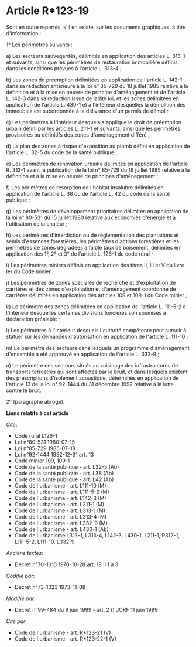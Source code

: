 # Article R*123-19

Sont en outre reportés, s'il en existe, sur les documents graphiques, à titre d'information :

1° Les périmètres suivants :

a) Les secteurs sauvegardés, délimités en application des articles L. 313-1 et suivants, ainsi que les périmètres de
restauration immobilière définis dans les conditions prévues à l'article L. 313-4 ;

b) Les zones de préemption délimitées en application de l'article L. 142-1 dans sa rédaction antérieure à la loi n° 85-729 du
18 juillet 1985 relative à la définition et à la mise en oeuvre de principe d'aménagement et de l'article L. 142-3 dans sa
rédaction issue de ladite loi, et les zones délimitées en application de l'article L. 430-1 e) à l'intérieur desquelles la
démolition des immeubles est subordonnée à la délivrance d'un permis de démolir.

c) Les périmètres à l'intérieur desquels s'applique le droit de préemption urbain défini par les articles L. 211-1 et
suivants, ainsi que les périmètres provisoires ou définitifs des zones d'aménagement différé ;

d) Le plan des zones à risque d'exposition au plomb défini en application de l'article L. 32-5 du code de la santé publique ;

e) Les périmètres de rénovation urbaine délimités en application de l'article R. 312-1 avant la publication de la loi n°
85-729 du 18 juillet 1985 relative à la définition et à la mise en oeuvre de principes d'aménagement ;

f) Les périmètres de résorption de l'habitat insalubre délimités en application de l'article L. 38 ou de l'article L. 42 du
code de la santé publique ;

g) Les périmètres de développement prioritaires délimités en application de la loi n° 80-531 du 15 juillet 1980 relative aux
économies d'énergie et à l'utilisation de la chaleur ;

h) Les périmètres d'interdiction ou de réglementation des plantations et semis d'essences forestières, les périmètres
d'actions forestières et les périmètres de zones dégradées à faible taux de boisement, délimités en application des 1°, 2° et
3° de l'article L. 126-1 du code rural ;

i) Les périmètres miniers définis en application des titres II, III et V du livre Ier du Code minier ;

j) Les périmètres de zones spéciales de recherche et d'exploitation de carrières et des zones d'exploitation et d'aménagement
coordonné de carrières délimités en application des articles 109 et 109-1 du Code minier ;

k) Le périmètre des zones délimitées en application de l'article L. 111-5-2 à l'intérieur desquelles certaines divisions
foncières son soumises à déclaration préalable ;

l) Les périmètres à l'intérieur desquels l'autorité compétente peut sursoir à statuer sur les demandes d'autorisation en
application de l'article L. 111-10 ;

m) Le périmètre des secteurs dans lesquels un programme d'aménagement d'ensemble a été approuvé en application de l'article
L. 332-9 ;

n) Le périmètre des secteurs situés au voisinage des infrastructures de transports terrestres qui sont affectés par le bruit,
et dans lesquels existent des prescriptions d'isolement acoustique, déterminés en application de l'article 13 de la loi n°
92-1444 du 31 décembre 1992 relative à la lutte contre le bruit.

2° (paragraphe abrogé).

**Liens relatifs à cet article**

_Cite_:

  - Code rural L126-1
  - Loi n°80-531 1980-07-15
  - Loi n°85-729 1985-07-18
  - Loi n°92-1444 1992-12-31 art. 13
  - Code minier 109, 109-1
  - Code de la santé publique - art. L32-5 (Ab)
  - Code de la santé publique - art. L38 (Ab)
  - Code de la santé publique - art. L42 (Ab)
  - Code de l'urbanisme - art. L111-10 (M)
  - Code de l'urbanisme - art. L111-5-2 (M)
  - Code de l'urbanisme - art. L142-3 (M)
  - Code de l'urbanisme - art. L211-1 (M)
  - Code de l'urbanisme - art. L313-1 (M)
  - Code de l'urbanisme - art. L313-4 (M)
  - Code de l'urbanisme - art. L332-9 (M)
  - Code de l'urbanisme - art. L430-1 (Ab)
  - Code de l'urbanisme L313-1, L313-4, L142-3, L430-1, L211-1, R312-1, L111-5-2, L111-10, L332-9

_Anciens textes_:

  - Décret n°70-1016 1970-10-28 art. 18 II 1 à 3

_Codifié par_:

  - Décret n°73-1023 1973-11-08

_Modifié par_:

  - Décret n°99-484 du 9 juin 1999 - art. 2 () JORF 11 juin 1999

_Cité par_:

  - Code de l'urbanisme - art. R*123-21 (V)
  - Code de l'urbanisme - art. R*123-22-1 (V)
